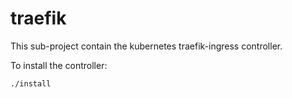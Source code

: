 # traefik

This sub-project contain the kubernetes traefik-ingress controller.

To install the controller:

   `./install`

